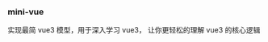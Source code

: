 <!--
 * @Author: Nic_
 * @Date: 2023-04-18 21:36:20
 * @LastEditTime: 2023-04-18 21:39:51
 * @LastEditors: Nic_
 * @Description: 
 * @FilePath: /mini-vue/README.md
-->
### mini-vue
实现最简 vue3 模型，用于深入学习 vue3， 让你更轻松的理解 vue3 的核心逻辑 